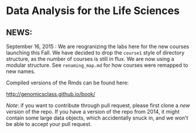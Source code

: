 # Data Analysis for the Life Sciences

## NEWS:

September 16, 2015 : We are reogranizing the labs here for the new courses launching this Fall.
We have decided to drop the `course1` style of directory structure, as the number of courses
is still in flux. We are now using a modular structure. See `renaming_map.md` for how courses
were remapped to new names.

Compiled versions of the Rmds can be found here:

http://genomicsclass.github.io/book/

*Note*: if you want to contribute through pull request, please first clone a *new version* of the repo. If you have a version of the repo from 2014, it might contain some large data objects, which accidentally snuck in, and we won't be able to accept your pull request.
